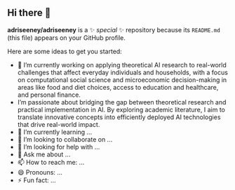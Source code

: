 ## Hi there 👋


**adriseeney/adriseeney** is a ✨ _special_ ✨ repository because its `README.md` (this file) appears on your GitHub profile.

Here are some ideas to get you started:

- 🔭 I’m currently working on applying theoretical AI research to real-world challenges that affect everyday individuals and households, with a focus on computational social science and microeconomic decision-making in areas like food and diet choices, access to education and healthcare, and personal finance.
- I’m passionate about bridging the gap between theoretical research and practical implementation in AI. By exploring academic literature, I aim to translate innovative concepts into efficiently deployed AI technologies that drive real-world impact. 
- 🌱 I’m currently learning ...
- 👯 I’m looking to collaborate on ...
- 🤔 I’m looking for help with ...
- 💬 Ask me about ...
- 📫 How to reach me: ...
- 😄 Pronouns: ...
- ⚡ Fun fact: ...
